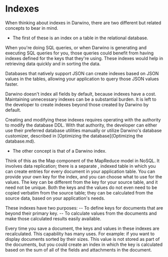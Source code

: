 # Indexes

When thinking about indexes in Darwino, there are two different but related concepts to bear in mind.

- The first of these is an index on a table in the relational database.

 When you're doing SQL queries, or when Darwino is generating and executing SQL queries for you, those queries could benefit from having indexes defined for the keys that they're using. These indexes would help in retrieving data quickly and in sorting the data.

 Databases that natively support JSON can create indexes based on JSON values in the tables, allowing your application to query those JSON values faster.

 Darwino doesn't index all fields by default, because indexes have a cost. Maintaining unnecessary indexes can be a substantial burden. It is left to the developer to create indexes beyond those created by Darwino by default.

 Creating and modifying these indexes requires operating with the authority to modify the database DDL. With that authority, the developer can either use their preferred database utilities manually or utilize Darwino's database customizer, described in [Optimizing the database](Optimizing the database.md). 

- The other concept is that of a Darwino index.
 
 Think of this as the Map component of the MapReduce model in NoSQL. It involves data replication; there is a separate , indexed table in which you can create entries for every document in your application table. You can provide your own key for the index, and you can choose what to use for the values. The key can be different from the key for your source table, and it need not be unique. Both the keys and the values do not even need to be copied verbatim from the source table; they can be calculated from the source data, based on your application's needs.
 
 These indexes have two purposes:
 -- To define keys for documents that are beyond their primary key.
 -- To calculate values from the documents and make those calculated results easily available.
 
 Every time you save a document, the keys and values in these indexes are recalculated. This capability has many uses. For example: if you want to display documents sorted by their sizes. This value is not stored as part of the documents, but you could create an index in which the key is calculated based on the sum of all of the fields and attachments in the document.